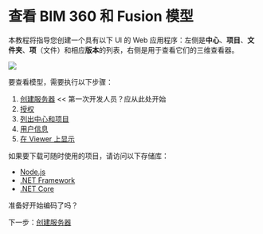 # 查看 BIM 360 和 Fusion 模型

本教程将指导您创建一个具有以下 UI 的 Web 应用程序：左侧是**中心**、**项目**、**文件夹**、**项**（文件）和相应**版本**的列表，右侧是用于查看它们的三维查看器。

![](_media/tutorials/run_sample_viewhubmodels.gif)

要查看模型，需要执行以下步骤：

1. [创建服务器](/zh-CN/environment/setup/3legged) << 第一次开发人员？应从此处开始
2. [授权](/zh-CN/oauth/3legged/)
3. [列出中心和项目](/zh-CN/datamanagement/hubs/readme)
4. [用户信息](/zh-CN/oauth/user/readme)
5. [在 Viewer 上显示](/zh-CN/viewer/3legged/readme)


如果要下载可随时使用的项目，请访问以下存储库：

- [Node.js](https://github.com/Autodesk-Forge/learn.forge.viewhubmodels/tree/nodejs)
- [.NET Framework](https://github.com/Autodesk-Forge/learn.forge.viewhubmodels/tree/net)
- [.NET Core](https://github.com/Autodesk-Forge/learn.forge.viewhubmodels/tree/netcore)

准备好开始编码了吗？

下一步：[创建服务器](/zh-CN/environment/setup/3legged)